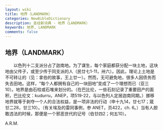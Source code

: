 ```yaml
---
layout: wiki
title: 地界（LANDMARK）
categories: NewBibleDictionary
description: 圣经新词典 - 地界（LANDMARK）
keywords: 地界, LANDMARK
comments: false
---
```


## 地界（LANDMARK）

　　以色列十二支派分占了迦南地。为了谋生，每个家庭都获分配一块土地，这块地由父传子，或至少传于同支派的人（民廿七1-11，卅六）。因此，理论上土地是不可转让的（见：拿伯的故事，王上廿一）。然而，无可避免地，很多人因债务而失去田地。这样，“每个人都拥有自己的一块田地”变成了一个理想而已（亚三10）。地界是由石柱或石堆来划分的。（在巴比伦，一些石刻记录了重要田产的面积，巴比伦文：kudurru，ANEP，项519-22，与以色列人定居迦南同期。）挪移地界就等于剥夺一个人的合法权益，是一项非法的行动（申十九14，廿七17；箴廿二28，廿三10）。（有关埃及的雷同事例，参 ANET，页422，ch. 6。）当有人胆敢违法的时候，那便是一个邪恶世代的记号（伯廿四2；何五10）。

A.R.M.








